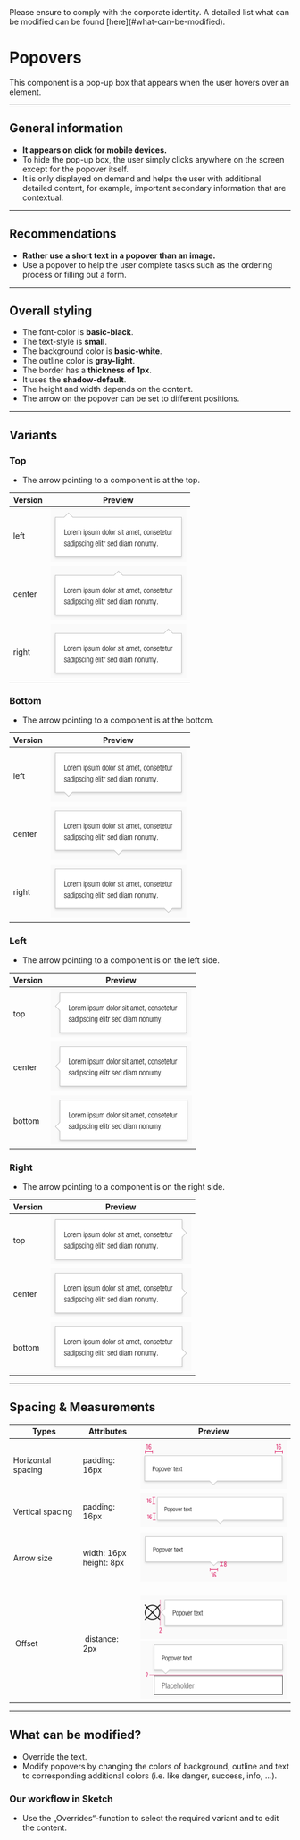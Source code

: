 <AlertInfo alertHeadline="Modifiable">
Please ensure to comply with the corporate identity. A detailed list what can be modified can be found [here](#what-can-be-modified).
</AlertInfo>

# Popovers

This component is a pop-up box that appears when the user hovers over an element.

---

## General information

- **It appears on click for mobile devices.**
- To hide the pop-up box, the user simply clicks anywhere on the screen except for the popover itself.
- It is only displayed on demand and helps the user with additional detailed content, for example, important secondary information that are contextual.

---

## Recommendations

- **Rather use a short text in a popover than an image.**
- Use a popover to help the user complete tasks such as the ordering process or filling out a form.

---

## Overall styling

- The font-color is **basic-black**.
- The text-style is **small**.
- The background color is **basic-white**.
- The outline color is **gray-light**.
- The border has a **thickness of 1px**.
- It uses the **shadow-default**.
- The height and width depends on the content.
- The arrow on the popover can be set to different positions.

---

## Variants

### Top

- The arrow pointing to a component is at the top.

| Version | Preview |
| --- | --- |
| left | ![top-left](assets/variants/top/left@1x.png) |
| center | ![top-center](assets/variants/top/center@1x.png) |
| right | ![top-right](assets/variants/top/right@1x.png) |


### Bottom

- The arrow pointing to a component is at the bottom.

| Version | Preview |
| --- | --- |
| left | ![top-left](assets/variants/bottom/left@1x.png) |
| center | ![top-center](assets/variants/bottom/center@1x.png) |
| right | ![top-right](assets/variants/bottom/right@1x.png) |

### Left

- The arrow pointing to a component is on the left side.

| Version | Preview |
| --- | --- |
| top | ![top-left](assets/variants/left/top@1x.png) |
| center | ![top-center](assets/variants/left/center@1x.png) |
| bottom | ![top-right](assets/variants/left/bottom@1x.png) |

### Right

- The arrow pointing to a component is on the right side.

| Version | Preview |
| --- | --- |
| top | ![top-left](assets/variants/right/top@1x.png) |
| center | ![top-center](assets/variants/right/center@1x.png) |
| bottom | ![top-right](assets/variants/right/bottom@1x.png) |

---

## Spacing & Measurements

| Types | Attributes | Preview |
| --- | --- | --- |
| Horizontal spacing | padding: 16px | ![Horizontal spacing](assets/measurements/horizontal-spacing@1x.png) |
| Vertical spacing | padding: 16px | ![Vertical spacing](assets/measurements/vertical-spacing@1x.png) |
| Arrow size | width: 16px<br>height: 8px | ![Arrow size](assets/measurements/arrow-size@1x.png) |
| Offset | distance: 2px | ![Offset: icon](assets/position/icon@1x.png)<br>![Offset: component](assets/position/component@1x.png) |

---

## What can be modified?

- Override the text.
- Modify popovers by changing the colors of background, outline and text to corresponding additional colors (i.e. like danger, success, info, …).

### Our workflow in Sketch

- Use the „Overrides“-function to select the required variant and to edit the content.
